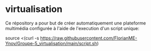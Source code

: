 # virtualisation

Ce répository a pour but de créer automatiquement une plateforme multimédia configurée à l'aide de l'execution d'un script unique:

source <(curl -s https://raw.githubusercontent.com/FlorianME-Ynov/Groupe-5_virtualisation/main/script.sh)
